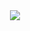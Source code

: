 <div align="center">
  <img src="https://github-readme-stats.vercel.app/api?username=Xiaojun0822&show_icons=true&theme=synthwave" /> 
</div>
